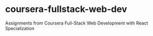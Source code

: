# coursera-fullstack-web-dev
Assignments from Coursera Full-Stack Web Development with React Specialization
